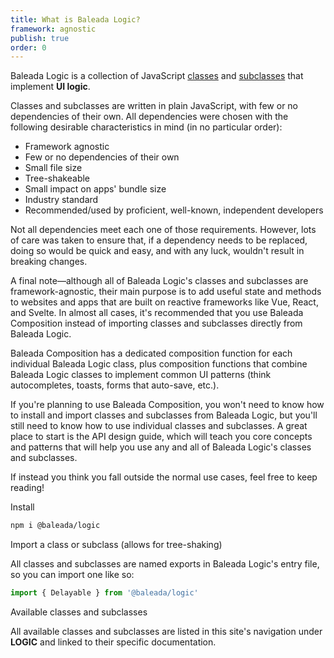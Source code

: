 ```yaml
---
title: What is Baleada Logic?
framework: agnostic
publish: true
order: 0
---
```


Baleada Logic is a collection of JavaScript [classes](https://developer.mozilla.org/en-US/docs/Web/JavaScript/Reference/Classes) and [subclasses](https://developer.mozilla.org/en-US/docs/Web/JavaScript/Reference/Classes#Sub_classing_with_extends) that implement **UI logic**.

Classes and subclasses are written in plain JavaScript, with few or no dependencies of their own. All dependencies were chosen with the following desirable characteristics in mind (in no particular order):
- Framework agnostic
- Few or no dependencies of their own
- Small file size
- Tree-shakeable
- Small impact on apps' bundle size
- Industry standard
- Recommended/used by proficient, well-known, independent developers

Not all dependencies meet each one of those requirements. However, lots of care was taken to ensure that, if a dependency needs to be replaced, doing so would be quick and easy, and with any luck, wouldn't result in breaking changes.

A final note—although all of Baleada Logic's classes and subclasses are framework-agnostic, their main purpose is to add useful state and methods to websites and apps that are built on reactive frameworks like Vue, React, and Svelte. In almost all cases, it's recommended that you use <NuxtLink to="/docs/composition">Baleada Composition</NuxtLink> instead of importing classes and subclasses directly from Baleada Logic.

Baleada Composition has a dedicated composition function for each individual Baleada Logic class, plus composition functions that combine Baleada Logic classes to implement common UI patterns (think autocompletes, toasts, forms that auto-save, etc.).

If you're planning to use Baleada Composition, you won't need to know how to install and import classes and subclasses from Baleada Logic, but you'll still need to know how to use individual classes and subclasses. A great place to start is the <NuxtLink to="/docs/logic/api-design">API design</NuxtLink> guide, which will teach you core concepts and patterns that will help you use any and all of Baleada Logic's classes and subclasses.

If instead you think you fall outside the normal use cases, feel free to keep reading!


<NiftyHeading level="2">
Install
</NiftyHeading>

<NiftyCodeblock>

```bash
npm i @baleada/logic
```

</NiftyCodeblock>


<NiftyHeading level="2">
Import a class or subclass (allows for tree-shaking)
</NiftyHeading>

All classes and subclasses are named exports in Baleada Logic's entry file, so you can import one like so:


<NiftyCodeblock>

```js
import { Delayable } from '@baleada/logic'
```

</NiftyCodeblock>


<NiftyHeading level="2">
Available classes and subclasses
</NiftyHeading>

All available classes and subclasses are listed in this site's navigation under **LOGIC** and linked to their specific documentation.
